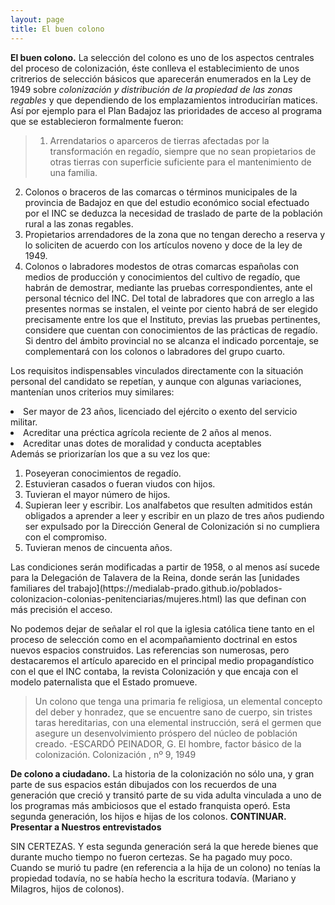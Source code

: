 ```yaml
---
layout: page
title: El buen colono
---
```


**El buen colono.** La selección del colono es uno de los aspectos centrales del proceso de colonización, éste conlleva el establecimiento de unos critrerios de selección básicos que aparecerán enumerados en la Ley de 1949 sobre *colonización y distribución de la propiedad de las zonas regables* y que dependiendo de los emplazamientos introducirían matices. Así por ejemplo para el Plan Badajoz las prioridades de acceso al programa que se establecieron formalmente fueron:

> 1. Arrendatarios o aparceros de tierras afectadas por la transformación en regadío, siempre que no sean propietarios de otras tierras con superficie suficiente para el mantenimiento de una familia.
2. Colonos o braceros de las comarcas o términos municipales de la provincia de Badajoz en que del estudio económico social efectuado por el INC se deduzca la necesidad de traslado de parte de la población rural a las zonas regables.
3. Propietarios arrendadores de la zona que no tengan derecho a reserva y lo soliciten de acuerdo con los artículos noveno y doce de la ley de 1949.
4. Colonos o labradores modestos de otras comarcas españolas con medios de producción y conocimientos del cultivo de regadío, que habrán de demostrar, mediante las pruebas correspondientes, ante el personal técnico del INC. Del total de labradores que con arreglo a las presentes normas se instalen, el veinte por ciento habrá de ser elegido precisamente entre los que el Instituto, previas las pruebas pertinentes, considere que cuentan con conocimientos de las prácticas de regadío. Si dentro del ámbito provincial no se alcanza el indicado porcentaje, se complementará con los colonos o labradores del grupo cuarto.


Los requisitos indispensables vinculados directamente con la situación personal del candidato se repetían, y aunque con algunas variaciones, mantenían unos criterios muy similares:

> <ol>
<li>Ser mayor de 23 años, licenciado del ejército o exento del servicio militar.</li>
<li>Acreditar una préctica agrícola reciente de 2 años al menos.</li>
<li>Acreditar unas dotes de moralidad y conducta aceptables</li>
</ol>
Además se priorizarían los que a su vez los que:
<ol>
<li>Poseyeran conocimientos de regadío.</li>
<li>Estuvieran casados o fueran viudos con hijos.</li>
<li>Tuvieran el mayor número de hijos.</li>
<li>Supieran leer y escribir. Los analfabetos que resulten admitidos están obligados a aprender a leer y escribir en un plazo de tres años  pudiendo ser expulsado por la Dirección General de Colonización si no cumpliera con el compromiso.</li>
<li>Tuvieran menos de cincuenta años.</li>
</ol>
Las condiciones serán modificadas a partir de 1958, o al menos así sucede para la Delegación de Talavera de la Reina, donde serán las [unidades familiares del trabajo](https://medialab-prado.github.io/poblados-colonizacion-colonias-penitenciarias/mujeres.html) las que definan con más precisión el acceso.

No podemos dejar de señalar el rol que la iglesia católica tiene tanto en el proceso de selección como en el acompañamiento doctrinal en estos nuevos espacios construidos.  Las referencias son numerosas, pero destacaremos el artículo aparecido en el principal medio propagandístico con el que el INC contaba, la revista Colonización y que encaja con el modelo paternalista que el Estado promueve.

>Un colono que tenga una primaria fe religiosa, un elemental concepto del deber y honradez, que se encuentre sano de cuerpo, sin tristes taras hereditarias, con una elemental instrucción, será el germen que asegure un desenvolvimiento próspero del núcleo de población creado. -ESCARDÓ PEINADOR, G. El hombre, factor básico de la colonización. Colonización , nº 9, 1949

**De colono a ciudadano.** La historia de la colonización no sólo una, y gran parte de sus espacios están dibujados con los recuerdos de una generación que creció y transitó parte de su vida adulta vinculada a uno de los programas más ambiciosos que el estado franquista operó. Esta segunda generación, los hijos e hijas de los colonos.
**CONTINUAR. Presentar a Nuestros entrevistados**

SIN CERTEZAS. Y esta segunda generación será la que herede bienes que durante mucho tiempo no fueron certezas. Se ha pagado muy poco. Cuando se murió tu padre (en referencia a la hija de un colono) no tenías la propiedad todavía, no se había hecho la escritura todavía. (Mariano y Milagros, hijos de colonos).
